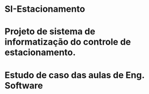 # SI-Estacionamento
# Projeto de sistema de informatização do controle de estacionamento.
# Estudo de caso das aulas de Eng. Software
